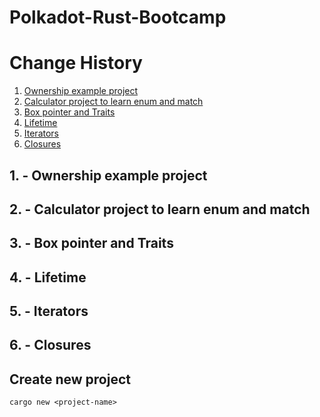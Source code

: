 # Polkadot-Rust-Bootcamp

# Change History
1. [Ownership example project](#1---ownership-example-project)
2. [Calculator project to learn enum and match](#02---calculator-project-to-learn-enum-and-match)
3. [Box pointer and Traits](#03---box-pointer-and-traits)
4. [Lifetime](#04---lifetime)
5. [Iterators](#05---iterators)
6. [Closures](#06---closures)

## 1. - Ownership example project
## 2. - Calculator project to learn enum and match
## 3. - Box pointer and Traits
## 4. - Lifetime
## 5. - Iterators
## 6. - Closures


## Create new project
```shell 
cargo new <project-name>
```
